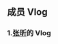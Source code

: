 ## 成员 Vlog

### 1.[张昕](https://space.bilibili.com/13895395?from=search&seid=15901372326859262380)的 Vlog

    
